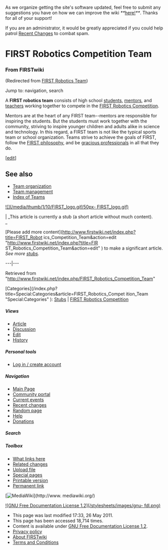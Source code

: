 As we organize getting the site's software updated, feel free to submit any
suggestions you have on how we can improve the wiki
_**_[here!](/index.php/User:Hallry/Suggestions "User:Hallry/Suggestions"
)_**_. Thanks for all of your support!

If you are an administrator, it would be greatly appreciated if you could help
patrol [Recent Changes](/index.php/Special:Recentchanges
"Special:Recentchanges" ) to combat spam.

# FIRST Robotics Competition Team

### From FIRSTwiki

(Redirected from [FIRST Robotics
Team](/index.php?title=FIRST_Robotics_Team&redirect=no "FIRST Robotics Team"
))

Jump to: navigation, search

A **FIRST robotics team** consists of high school
[students](/index.php/Students "Students" ), [mentors](/index.php/Mentors
"Mentors" ), and [teachers](/index.php/Teachers "Teachers" ) working together
to compete in the [FIRST Robotics Competition](/index.php/FIRST "FIRST" ).

Mentors are at the heart of any FIRST team--mentors are responsible for
inspiring the students. But the students must work together with the
community, striving to inspire younger children and adults alike in science
and technology. In this regard, a FIRST team is not like the typical sports
team or school organization. Teams strive to achieve the goals of FIRST,
follow the [FIRST philosophy](/index.php/FIRST_philosophy "FIRST philosophy"
), and be [gracious professionals](/index.php/Gracious_professionalism
"Gracious professionalism" ) in all that they do.

[[edit](/index.php?title=FIRST_Robotics_Competition_Team&action=edit&section=1
"Edit section: See also" )]

##  See also

  * [Team organization](/index.php/Team_organization "Team organization" )
  * [Team management](/index.php/Team_management "Team management" )
  * [Index of Teams](/index.php/Index_of_Teams "Index of Teams" )

[![](/media/thumb/1/10/FIRST_logo.gif/50px-
FIRST_logo.gif)](/index.php/Image:FIRST_logo.gif "" )

|  _This article is currently a stub (a short article without much content).  
_

[Please add more content](http://www.firstwiki.net/index.php?title=FIRST_Robot
ics_Competition_Team&action=edit "http://www.firstwiki.net/index.php?title=FIR
ST_Robotics_Competition_Team&action=edit" ) to make a significant article.
_See more [stubs](/index.php/Special:Shortpages "Special:Shortpages" )._  
  
---|---  
  
Retrieved from
"<http://www.firstwiki.net/index.php/FIRST_Robotics_Competition_Team>"

[Categories](/index.php?title=Special:Categories&article=FIRST_Robotics_Compet
ition_Team "Special:Categories" ): [Stubs](/index.php/Category:Stubs
"Category:Stubs" ) | [FIRST Robotics
Competition](/index.php/Category:FIRST_Robotics_Competition "Category:FIRST
Robotics Competition" )

##### Views

  * [Article](/index.php/FIRST_Robotics_Competition_Team)
  * [Discussion](/index.php?title=Talk:FIRST_Robotics_Competition_Team&action=edit)
  * [Edit](/index.php?title=FIRST_Robotics_Competition_Team&action=edit)
  * [History](/index.php?title=FIRST_Robotics_Competition_Team&action=history)

##### Personal tools

  * [Log in / create account](/index.php?title=Special:Userlogin&returnto=FIRST_Robotics_Competition_Team)

[](/index.php/Main_Page "Main Page" )

##### Navigation

  * [Main Page](/index.php/Main_Page)
  * [Community portal](/index.php/FIRSTwiki:Community_portal)
  * [Current events](/index.php/Current_events)
  * [Recent changes](/index.php/Special:Recentchanges)
  * [Random page](/index.php/Special:Random)
  * [Help](/index.php/FIRSTwiki:Help)
  * [Donations](/index.php/FIRSTwiki:Site_support)

##### Search



##### Toolbox

  * [What links here](/index.php/Special:Whatlinkshere/FIRST_Robotics_Competition_Team)
  * [Related changes](/index.php/Special:Recentchangeslinked/FIRST_Robotics_Competition_Team)
  * [Upload file](/index.php/Special:Upload)
  * [Special pages](/index.php/Special:Specialpages)
  * [Printable version](/index.php?title=FIRST_Robotics_Competition_Team&printable=yes)
  * [Permanent link](/index.php?title=FIRST_Robotics_Competition_Team&oldid=79538)

[![MediaWiki](/skins/common/images/poweredby_mediawiki_88x31.png)](http://www.
mediawiki.org/)

[![GNU Free Documentation License 1.2](/stylesheets/images/gnu-
fdl.png)](http://www.gnu.org/copyleft/fdl.html)

  * This page was last modified 17:33, 26 May 2011.
  * This page has been accessed 18,714 times.
  * Content is available under [GNU Free Documentation License 1.2](http://www.gnu.org/copyleft/fdl.html "http://www.gnu.org/copyleft/fdl.html" ).
  * [Privacy policy](/index.php/FIRSTwiki:Privacy_policy "FIRSTwiki:Privacy policy" )
  * [About FIRSTwiki](/index.php/FIRSTwiki:About "FIRSTwiki:About" )
  * [Terms and Conditions](/index.php/FIRSTwiki:Terms_and_conditions "FIRSTwiki:Terms and conditions" )

